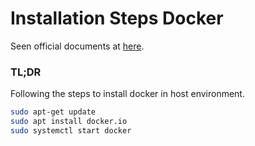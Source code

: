 # Installation Steps Docker

Seen official documents at [here](https://docs.docker.com/get-docker/).

### TL;DR

Following the steps to install docker in host environment.

```bash
sudo apt-get update
sudo apt install docker.io
sudo systemctl start docker
```